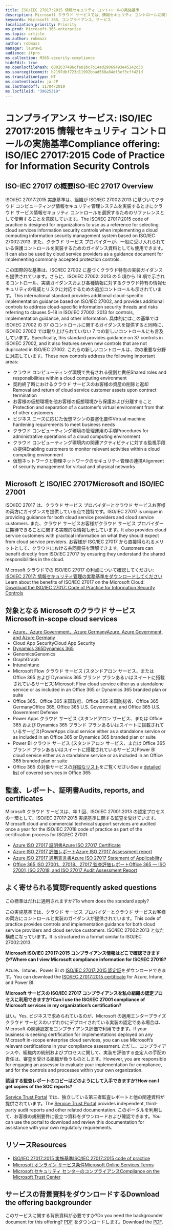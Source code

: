 ```yaml
---
title: ISO/IEC 27017:2015 情報セキュリティ コントロールの実施基準
description: Microsoft クラウド サービスでは、情報セキュリティ コントロールに関するこの実施基準が採用されています。
keywords: Microsoft 365、コンプライアンス、サービス
localization_priority: Priority
ms.prod: Microsoft-365-enterprise
ms.topic: article
ms.author: robmazz
author: robmazz
manager: laurawi
audience: itpro
ms.collection: M365-security-compliance
hideEdit: true
ms.openlocfilehash: 6002637496cfa01bc7b14ad29069493e45142c33
ms.sourcegitcommit: b2197dbf723d11992bbad568a84df3ef3cff421d
ms.translationtype: HT
ms.contentlocale: ja-JP
ms.lasthandoff: 11/04/2019
ms.locfileid: "39625319"
---
```

# <a name="compliance-offering-isoiec-270172015-code-of-practice-for-information-security-controls"></a><span data-ttu-id="aeea1-104">コンプライアンス サービス: ISO/IEC 27017:2015 情報セキュリティ コントロールの実施基準</span><span class="sxs-lookup"><span data-stu-id="aeea1-104">Compliance offering: ISO/IEC 27017:2015 Code of Practice for Information Security Controls</span></span>

## <a name="iso-iec-27017-overview"></a><span data-ttu-id="aeea1-105">ISO-IEC 27017 の概要</span><span class="sxs-lookup"><span data-stu-id="aeea1-105">ISO-IEC 27017 Overview</span></span>

<span data-ttu-id="aeea1-106">ISO/IEC 27017:2015 実施基準は、組織が ISO/IEC 27002:2013 に基づいてクラウド コンピューティング情報セキュリティ管理システムを実装するときにクラウド サービス情報セキュリティ コントロールを選択するためのリファレンスとして使用することを意図しています。</span><span class="sxs-lookup"><span data-stu-id="aeea1-106">The ISO/IEC 27017:2015 code of practice is designed for organizations to use as a reference for selecting cloud services information security controls when implementing a cloud computing information security management system based on ISO/IEC 27002:2013.</span></span> <span data-ttu-id="aeea1-107">また、クラウド サービス プロバイダーが、一般に受け入れられている保護コントロールを実装するためのガイダンス資料としても使用できます。</span><span class="sxs-lookup"><span data-stu-id="aeea1-107">It can also be used by cloud service providers as a guidance document for implementing commonly accepted protection controls.</span></span>

<span data-ttu-id="aeea1-108">この国際的な基準は、ISO/IEC 27002 に基づくクラウド特有の実装ガイダンスも提供されています。さらに、ISO/IEC 27002: 2013 の 5 項から 18 項で示されるコントロール、実装ガイダンスおよび各種情報に対するクラウド特有の情報セキュリティの脅威とリスクに対応するための追加コントロールも示されています。</span><span class="sxs-lookup"><span data-stu-id="aeea1-108">This international standard provides additional cloud-specific implementation guidance based on ISO/IEC 27002, and provides additional controls to address cloud-specific information security threats and risks referring to clauses 5–18 in ISO/IEC 27002: 2013 for controls, implementation guidance, and other information.</span></span> <span data-ttu-id="aeea1-109">具体的にはこの基準では ISO/IEC 27002 の 37 のコントロールに関するガイダンスを提供すると同時に、ISO/IEC 27002 では取り上げられていない 7 つの新しいコントロールにも言及しています。</span><span class="sxs-lookup"><span data-stu-id="aeea1-109">Specifically, this standard provides guidance on 37 controls in ISO/IEC 27002, and it also features seven new controls that are not duplicated in ISO/IEC 27002.</span></span> <span data-ttu-id="aeea1-110">これらの新しいコントロールは、次の重要な分野に対応しています。</span><span class="sxs-lookup"><span data-stu-id="aeea1-110">These new controls address the following important areas:</span></span>

- <span data-ttu-id="aeea1-111">クラウド コンピューティング環境で共有される役割と責任</span><span class="sxs-lookup"><span data-stu-id="aeea1-111">Shared roles and responsibilities within a cloud computing environment</span></span>
- <span data-ttu-id="aeea1-112">契約終了時におけるクラウド サービスのお客様の資産の削除と返却</span><span class="sxs-lookup"><span data-stu-id="aeea1-112">Removal and return of cloud service customer assets upon contract termination</span></span>
- <span data-ttu-id="aeea1-113">お客様の仮想環境を他お客様の仮想環境から保護および分離すること</span><span class="sxs-lookup"><span data-stu-id="aeea1-113">Protection and separation of a customer’s virtual environment from that of other customers</span></span>
- <span data-ttu-id="aeea1-114">ビジネス ニーズに応じた仮想マシンの要塞化要件</span><span class="sxs-lookup"><span data-stu-id="aeea1-114">Virtual machine hardening requirements to meet business needs</span></span>
- <span data-ttu-id="aeea1-115">クラウド コンピューティング環境の管理運用の手順</span><span class="sxs-lookup"><span data-stu-id="aeea1-115">Procedures for administrative operations of a cloud computing environment</span></span>
- <span data-ttu-id="aeea1-116">クラウド コンピューティング環境内の関連アクティビティに対する監視手段の提供</span><span class="sxs-lookup"><span data-stu-id="aeea1-116">Enabling customers to monitor relevant activities within a cloud computing environment</span></span>
- <span data-ttu-id="aeea1-117">仮想ネットワークと物理ネットワークのセキュリティ管理の連携</span><span class="sxs-lookup"><span data-stu-id="aeea1-117">Alignment of security management for virtual and physical networks</span></span>

## <a name="microsoft-and-isoiec-27017"></a><span data-ttu-id="aeea1-118">Microsoft と ISO/IEC 27017</span><span class="sxs-lookup"><span data-stu-id="aeea1-118">Microsoft and ISO/IEC 27001</span></span>

<span data-ttu-id="aeea1-119">ISO/IEC 27017 は、クラウド サービス プロバイダーとクラウド サービスお客様の両方にガイダンスを提供している点で独特です。</span><span class="sxs-lookup"><span data-stu-id="aeea1-119">ISO/IEC 27017 is unique in providing guidance for both cloud service providers and cloud service customers.</span></span> <span data-ttu-id="aeea1-120">また、クラウド サービスお客様がクラウド サービス プロバイダーに期待できることに関する実際的な情報も示しています。</span><span class="sxs-lookup"><span data-stu-id="aeea1-120">It also provides cloud service customers with practical information on what they should expect from cloud service providers.</span></span> <span data-ttu-id="aeea1-121">お客様が ISO/IEC 27017 から直接得られるメリットとして、クラウドにおける共同責任を理解できます。</span><span class="sxs-lookup"><span data-stu-id="aeea1-121">Customers can benefit directly from ISO/IEC 27017 by ensuring they understand the shared responsibilities in the cloud.</span></span>

<span data-ttu-id="aeea1-122">Microsoft クラウドでの ISO/IEC 27017 の利点について確認してください: [ISO/IEC 27017: 情報セキュリティ管理の実務基準をダウンロードしてください](https://aka.ms/iso27017-backgrounder)</span><span class="sxs-lookup"><span data-stu-id="aeea1-122">Learn about the benefits of ISO/IEC 27017 on the Microsoft Cloud: [Download the ISO/IEC 27017: Code of Practice for Information Security Controls](https://aka.ms/iso27017-backgrounder)</span></span>

## <a name="microsoft-in-scope-cloud-services"></a><span data-ttu-id="aeea1-123">対象となる Microsoft のクラウド サービス</span><span class="sxs-lookup"><span data-stu-id="aeea1-123">Microsoft in-scope cloud services</span></span>

- [<span data-ttu-id="aeea1-124">Azure、Azure Government、Azure Germany</span><span class="sxs-lookup"><span data-stu-id="aeea1-124">Azure, Azure Government, and Azure Germany</span></span>](https://aka.ms/AzureCompliance)
- <span data-ttu-id="aeea1-125">Cloud App Security</span><span class="sxs-lookup"><span data-stu-id="aeea1-125">Cloud App Security</span></span>
- [<span data-ttu-id="aeea1-126">Dynamics 365</span><span class="sxs-lookup"><span data-stu-id="aeea1-126">Dynamics 365</span></span>](https://aka.ms/d365-compliance-list)
- <span data-ttu-id="aeea1-127">Genomics</span><span class="sxs-lookup"><span data-stu-id="aeea1-127">Genomics</span></span>
- <span data-ttu-id="aeea1-128">Graph</span><span class="sxs-lookup"><span data-stu-id="aeea1-128">Graph</span></span>
- <span data-ttu-id="aeea1-129">Intune</span><span class="sxs-lookup"><span data-stu-id="aeea1-129">Intune</span></span>
- <span data-ttu-id="aeea1-130">Microsoft Flow クラウド サービス (スタンドアロン サービス、または Office 365 および Dynamics 365 ブランド プランあるいはスイートに搭載されているサービス)</span><span class="sxs-lookup"><span data-stu-id="aeea1-130">Microsoft Flow cloud service either as a standalone service or as included in an Office 365 or Dynamics 365 branded plan or suite</span></span>
- <span data-ttu-id="aeea1-131">Office 365、Office 365 米国政府、Office 365 米国防総省、Office 365 Germany</span><span class="sxs-lookup"><span data-stu-id="aeea1-131">Office 365, Office 365 U.S. Government, and Office 365 U.S. Government Defense</span></span>
- <span data-ttu-id="aeea1-132">Power Apps クラウド サービス (スタンドアロン サービス、または Office 365 および Dynamics 365 ブランド プランあるいはスイートに搭載されているサービス)</span><span class="sxs-lookup"><span data-stu-id="aeea1-132">PowerApps cloud service either as a standalone service or as included in an Office 365 or Dynamics 365 branded plan or suite</span></span>
- <span data-ttu-id="aeea1-133">Power BI クラウド サービス (スタンドアロン サービス、または Office 365 ブランド プランあるいはスイートに搭載されているサービス)</span><span class="sxs-lookup"><span data-stu-id="aeea1-133">Power BI cloud service either as a standalone service or as included in an Office 365 branded plan or suite</span></span>
- <span data-ttu-id="aeea1-134">Office 365 の対象サービスの[詳細なリスト](https://go.microsoft.com/fwlink/p/?linkid=2077751)をご覧ください</span><span class="sxs-lookup"><span data-stu-id="aeea1-134">See a [detailed list](https://go.microsoft.com/fwlink/p/?linkid=2077751) of covered services in Office 365</span></span>

## <a name="audits-reports-and-certificates"></a><span data-ttu-id="aeea1-135">監査、レポート、証明書</span><span class="sxs-lookup"><span data-stu-id="aeea1-135">Audits, reports, and certificates</span></span>

<span data-ttu-id="aeea1-136">Microsoft クラウド サービスは、年 1 回、ISO/IEC 27001:2013 の認定プロセスの一環として、ISO/IEC 27017:2015 実施基準に関する監査を受けています。</span><span class="sxs-lookup"><span data-stu-id="aeea1-136">Microsoft cloud and commercial technical support services are audited once a year for the ISO/IEC 27018 code of practice as part of the certification process for ISO/IEC 27001.</span></span>

- [<span data-ttu-id="aeea1-137">Azure ISO 27017 証明書</span><span class="sxs-lookup"><span data-stu-id="aeea1-137">Azure ISO 27017 Certificate</span></span>](https://go.microsoft.com/fwlink/p/?linkid=2078005)
- [<span data-ttu-id="aeea1-138">Azure ISO 27017 評価レポート</span><span class="sxs-lookup"><span data-stu-id="aeea1-138">Azure ISO 27017 Assessment report</span></span>](https://go.microsoft.com/fwlink/p/?linkid=2078010)
- [<span data-ttu-id="aeea1-139">Azure ISO 27017 適用宣言書</span><span class="sxs-lookup"><span data-stu-id="aeea1-139">Azure ISO 27017 Statement of Applicability</span></span>](https://aka.ms/azureiso27017StatementofApplicability)
- [<span data-ttu-id="aeea1-140">Office 365 ISO 27001、27018、27017 監査評価レポート</span><span class="sxs-lookup"><span data-stu-id="aeea1-140">Office 365 — ISO 27001, ISO 27018, and ISO 27017 Audit Assessment Report</span></span>](https://aka.ms/o365isoreport)

## <a name="frequently-asked-questions"></a><span data-ttu-id="aeea1-141">よく寄せられる質問</span><span class="sxs-lookup"><span data-stu-id="aeea1-141">Frequently asked questions</span></span>

<span data-ttu-id="aeea1-142">この標準はだれに適用されますか?</span><span class="sxs-lookup"><span data-stu-id="aeea1-142">To whom does the standard apply?</span></span>

<span data-ttu-id="aeea1-143">この実施基準では、クラウド サービス プロバイダーとクラウド サービスお客様の両方にコントロールと実装のガイダンスが提供されています。</span><span class="sxs-lookup"><span data-stu-id="aeea1-143">This code of practice provides controls and implementation guidance for both cloud service providers and cloud service customers.</span></span> <span data-ttu-id="aeea1-144">ISO/IEC 27002:2013 と似た構成になっています。</span><span class="sxs-lookup"><span data-stu-id="aeea1-144">It is structured in a format similar to ISO/IEC 27002:2013.</span></span>

<span data-ttu-id="aeea1-145">**Microsoft ISO/IEC 27017:2015 コンプライアンス情報はどこで確認できますか?**</span><span class="sxs-lookup"><span data-stu-id="aeea1-145">**Where can I view Microsoft compliance information for ISO/IEC 27018?**</span></span>

<span data-ttu-id="aeea1-146">Azure、Intune、Power BI の [ISO/IEC 27017:2015 認定証](https://aka.ms/azureiso27017)をダウンロードできます。</span><span class="sxs-lookup"><span data-stu-id="aeea1-146">You can download the [ISO/IEC 27017:2015 certificate](https://aka.ms/azureiso27017) for Azure, Intune, and Power BI.</span></span>

<span data-ttu-id="aeea1-147">**Microsoft サービスの ISO/IEC 27017 コンプライアンスを私の組織の認定プロセスに利用できますか?**</span><span class="sxs-lookup"><span data-stu-id="aeea1-147">**Can I use the ISO/IEC 27001 compliance of Microsoft services in my organization’s certification?**</span></span>

<span data-ttu-id="aeea1-148">はい。</span><span class="sxs-lookup"><span data-stu-id="aeea1-148">Yes.</span></span> <span data-ttu-id="aeea1-149">ビジネスで求められているのが、Microsoft の適用エンタープライズ クラウド サービスのいずれかにデプロイされている実装の認定である場合は、Microsoft の関連認定をコンプライアンス評価で利用できます。</span><span class="sxs-lookup"><span data-stu-id="aeea1-149">If your business is seeking certification for implementations deployed on any Microsoft in-scope enterprise cloud services, you can use Microsoft’s relevant certifications in your compliance assessment.</span></span> <span data-ttu-id="aeea1-150">ただし、コンプライアンスや、組織内の統制およびプロセスに関して、実装を評価する査定人の手配の責任は、審査を受ける組織が負うものとします。</span><span class="sxs-lookup"><span data-stu-id="aeea1-150">However, you are responsible for engaging an assessor to evaluate your implementation for compliance, and for the controls and processes within your own organization.</span></span>

<span data-ttu-id="aeea1-151">**該当する監査レポートのコピーはどのようにして入手できますか?**</span><span class="sxs-lookup"><span data-stu-id="aeea1-151">**How can I get copies of the SOC reports?**</span></span>

<span data-ttu-id="aeea1-152">[Service Trust Portal](https://aka.ms/stphelp) では、独立している第三者監査レポートと他の関連資料が提供されています。</span><span class="sxs-lookup"><span data-stu-id="aeea1-152">The [Service Trust Portal](https://aka.ms/stphelp) provides independent, third-party audit reports and other related documentation.</span></span> <span data-ttu-id="aeea1-153">このポータルを利用して、お客様の規制要件に役立つ資料をダウンロードおよび確認できます。</span><span class="sxs-lookup"><span data-stu-id="aeea1-153">You can use the portal to download and review this documentation for assistance with your own regulatory requirements.</span></span>

## <a name="resources"></a><span data-ttu-id="aeea1-154">リソース</span><span class="sxs-lookup"><span data-stu-id="aeea1-154">Resources</span></span>

- [<span data-ttu-id="aeea1-155">ISO/IEC 27017:2015 実施基準</span><span class="sxs-lookup"><span data-stu-id="aeea1-155">ISO/IEC 27017:2015 code of practice</span></span>](https://www.iso.org/iso/iso_catalogue/catalogue_tc/catalogue_detail.htm?csnumber=43757)
- [<span data-ttu-id="aeea1-156">Microsoft オンライン サービス条件</span><span class="sxs-lookup"><span data-stu-id="aeea1-156">Microsoft Online Services Terms</span></span>](https://aka.ms/Online-Services-Terms)
- [<span data-ttu-id="aeea1-157">Microsoft セキュリティ センターのコンプライアンス</span><span class="sxs-lookup"><span data-stu-id="aeea1-157">Compliance on the Microsoft Trust Center</span></span>](https://www.microsoft.com/trust-center/compliance/compliance-overview)

## <a name="download-the-offering-backgrounder"></a><span data-ttu-id="aeea1-158">サービスの背景資料をダウンロードする</span><span class="sxs-lookup"><span data-stu-id="aeea1-158">Download the offering backgrounder</span></span>

<span data-ttu-id="aeea1-159">このサービスに関する背景資料が必要ですか?</span><span class="sxs-lookup"><span data-stu-id="aeea1-159">Do you need the backgrounder document for this offering?</span></span> <span data-ttu-id="aeea1-160">[PDF](https://download.microsoft.com/download/7/7/9/7799D02B-A97A-48E0-A057-C19DD543BB24/ISO-IEC-27017_backgrounder.pdf) をダウンロードします。</span><span class="sxs-lookup"><span data-stu-id="aeea1-160">Download the [PDF](https://download.microsoft.com/download/7/7/9/7799D02B-A97A-48E0-A057-C19DD543BB24/ISO-IEC-27017_backgrounder.pdf).</span></span>
